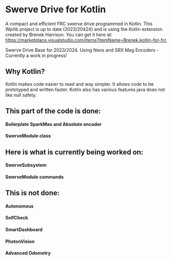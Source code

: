 # Swerve Drive for Kotlin
A compact and efficient FRC swerve drive programmed in Kotlin. This
Wpilib project is up to date (2023/20424) and is using the Kotlin extension created 
by Brenek Harrison. You can get it here at: https://marketplace.visualstudio.com/items?itemName=Brenek.kotlin-for-frc

Swerve Drive Base for 2023/2024. Using Neos and SRX Mag Encoders - Currently a work in progress!

## Why Kotlin?
Kotlin makes code easier to read and way simpler. It allows 
code to be prototyped and written faster. Kotlin also has
various features java does not like null safety.

## This part of the code is done:
#### Boilerplate SparkMax and Absolute encoder
#### SwerveModule class

## Here is what is currently being worked on:
#### SwerveSubsystem
#### SwerveModule commands

## This is not done:
#### Autonomous
#### SelfCheck
#### SmartDashboard
#### PhotonVision
#### Advanced Odometry
